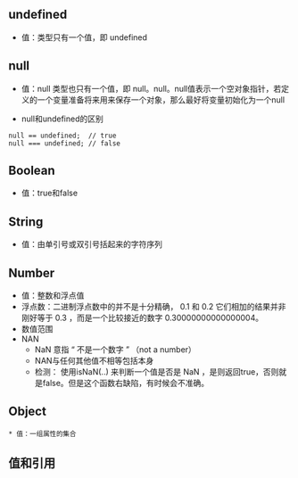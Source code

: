 ## undefined
* 值：类型只有一个值，即 undefined

## null
* 值：null 类型也只有一个值，即 null。null。null值表示一个空对象指针，若定义的一个变量准备将来用来保存一个对象，那么最好将变量初始化为一个null

* null和undefined的区别
```
null == undefined;  // true
null === undefined; // false
```

## Boolean
* 值：true和false

## String
* 值：由单引号或双引号括起来的字符序列

## Number
* 值：整数和浮点值
* 浮点数：二进制浮点数中的并不是十分精确， 0.1 和 0.2 它们相加的结果并非刚好等于 0.3 ，而是一个比较接近的数字
0.30000000000000004。
* 数值范围
* NAN
	* NaN 意指 “ 不是一个数字 ” （not a number）
	* NAN与任何其他值不相等包括本身
	* 检测： 使用isNaN(..) 来判断一个值是否是 NaN ，是则返回true，否则就是false。但是这个函数右缺陷，有时候会不准确。

## Object
	* 值：一组属性的集合

## 值和引用
